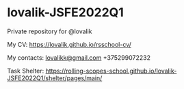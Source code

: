 # lovalik-JSFE2022Q1
Private repository for @lovalik

My CV: https://lovalik.github.io/rsschool-cv/

My contacts:
  lovalikk@gmail.com
  +375299072232
  
Task Shelter:
https://rolling-scopes-school.github.io/lovalik-JSFE2022Q1/shelter/pages/main/
